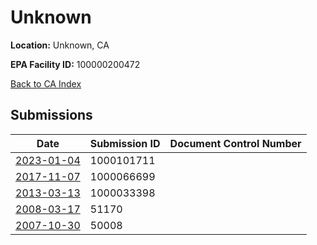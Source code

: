 # Unknown

**Location:** Unknown, CA

**EPA Facility ID:** 100000200472

[Back to CA Index](../../index.md)

## Submissions

| Date | Submission ID | Document Control Number |
|------|--------------|-------------------------|
| [2023-01-04](submissions/1000101711.md) | 1000101711 |  |
| [2017-11-07](submissions/1000066699.md) | 1000066699 |  |
| [2013-03-13](submissions/1000033398.md) | 1000033398 |  |
| [2008-03-17](submissions/51170.md) | 51170 |  |
| [2007-10-30](submissions/50008.md) | 50008 |  |
